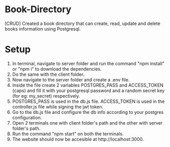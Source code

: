 # Book-Directory
[CRUD] Created a book directory that can create, read, update and delete books information using Postgresql.

# Setup
1. In terminal, navigate to server folder and run the command "npm install" or "npm i" to download the dependencies.
2. Do the same with the client folder.
3. Now navigate to the server folder and create a .env file.
4. Inside the file create 2 variables POSTGRES_PASS and ACCESS_TOKEN (caps) and fill it with your postgresql password and a random secret key (for eg: my_secret) respectively.
5. POSTGRES_PASS is used in the db.js file. ACCESS_TOKEN is used in the controller.js file while signing the jwt token. 
6. Go to the db.js file and configure the db info according to your postgres configuration.
7. Open 2 terminals one with client folder's path and the other with server folder's path.
8. Run the command "npm start" on both the terminals.
9. The website should now be accesible at http://localhost:3000.
